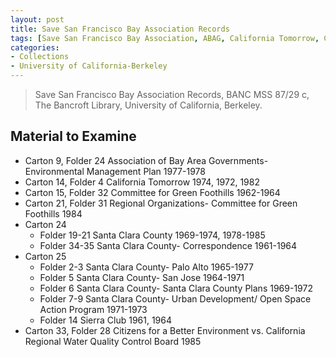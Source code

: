 ```yaml
---
layout: post
title: Save San Francisco Bay Association Records
tags: [Save San Francisco Bay Association, ABAG, California Tomorrow, Committee for Green Foothills, Santa Clara County, Citizens for a Better Environment]
categories:
- Collections
- University of California-Berkeley
---
```


> Save San Francisco Bay Association Records, BANC MSS 87/29 c, The Bancroft Library, University of California, Berkeley.

Material to Examine
-------------------

* Carton 9, Folder 24 Association of Bay Area Governments- Environmental Management Plan 1977-1978
* Carton 14, Folder 4 California Tomorrow 1974, 1972, 1982
* Carton 15, Folder 32 Committee for Green Foothills 1962-1964
* Carton 21, Folder 31 Regional Organizations- Committee for Green Foothills 1984
* Carton 24
    * Folder 19-21 Santa Clara County 1969-1974, 1978-1985
    * Folder 34-35 Santa Clara County- Correspondence 1961-1964
* Carton 25
    * Folder 2-3 Santa Clara County- Palo Alto 1965-1977
    * Folder 5 Santa Clara County- San Jose 1964-1971
    * Folder 6 Santa Clara County- Santa Clara County Plans 1969-1972
    * Folder 7-9 Santa Clara County- Urban Development/ Open Space Action Program 1971-1973
    * Folder 14 Sierra Club 1961, 1964
* Carton 33, Folder 28 Citizens for a Better Environment vs. California Regional Water Quality Control Board 1985
